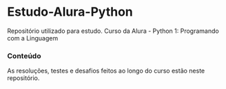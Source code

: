 # Estudo-Alura-Python

Repositório utilizado para estudo. Curso da Alura - Python 1: Programando com a Linguagem

### Conteúdo

As resoluções, testes e desafios feitos ao longo do curso estão neste repositório.